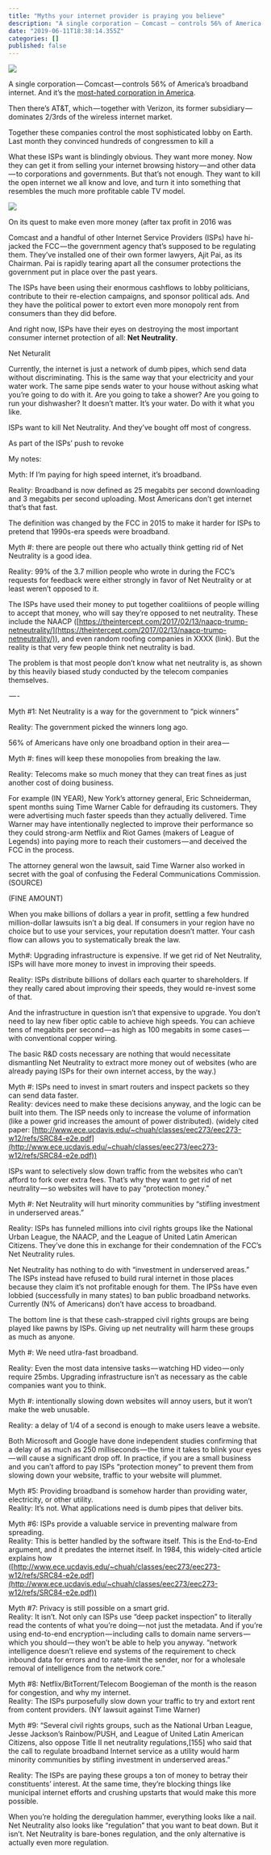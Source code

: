 ```yaml
---
title: "Myths your internet provider is praying you believe"
description: "A single corporation — Comcast — controls 56% of America’s broadband internet. And it’s the most-hated corporation in America."
date: "2019-06-11T18:38:14.355Z"
categories: []
published: false
---
```


![](./asset-1.jpeg)

A single corporation — Comcast — controls 56% of America’s broadband internet. And it’s the [most-hated corporation in America](http://www.ibtimes.com/americas-top-hated-companies-comcast-bank-america-mylan-lead-survey-2474375).

Then there’s AT&T, which — together with Verizon, its former subsidiary — dominates 2/3rds of the wireless internet market. 

Together these companies control the most sophisticated lobby on Earth. Last month they convinced hundreds of congressmen to kill a 

What these ISPs want is blindingly obvious. They want more money. Now they can get it from selling your internet browsing history — and other data — to corporations and governments. But that’s not enough. They want to kill the open internet we all know and love, and turn it into something that resembles the much more profitable cable TV model.

![](./asset-2.png)

  

On its quest to make even more money (after tax profit in 2016 was 

Comcast and a handful of other Internet Service Providers (ISPs) have hi-jacked the FCC — the government agency that’s supposed to be regulating them. They’ve installed one of their own former lawyers, Ajit Pai, as its Chairman. Pai is rapidly tearing apart all the consumer protections the government put in place over the past years.

The ISPs have been using their enormous cashflows to lobby politicians, contribute to their re-election campaigns, and sponsor political ads. And they have the political power to extort even more monopoly rent from consumers than they did before.

And right now, ISPs have their eyes on destroying the most important consumer internet protection of all: **Net Neutrality**.

Net Neturalit 

Currently, the internet is just a network of dumb pipes, which send data without discriminating. This is the same way that your electricity and your water work. The same pipe sends water to your house without asking what you’re going to do with it. Are you going to take a shower? Are you going to run your dishwasher? It doesn’t matter. It’s your water. Do with it what you like.

ISPs want to kill Net Neutrality. And they’ve bought off most of congress.

As part of the ISPs’ push to revoke 

  

My notes:

Myth: If I’m paying for high speed internet, it’s broadband.

Reality: Broadband is now defined as 25 megabits per second downloading and 3 megabits per second uploading. Most Americans don’t get internet that’s that fast.

The definition was changed by the FCC in 2015 to make it harder for ISPs to pretend that 1990s-era speeds were broadband.

Myth #: there are people out there who actually think getting rid of Net Neutrality is a good idea.

Reality: 99% of the 3.7 million people who wrote in during the FCC’s requests for feedback were either strongly in favor of Net Neutrality or at least weren’t opposed to it.

The ISPs have used their money to put together coalitiions of people willing to accept that money, who will say they’re opposed to net neutrality. These include the NAACP ([https://theintercept.com/2017/02/13/naacp-trump-netneutrality/](https://theintercept.com/2017/02/13/naacp-trump-netneutrality/)), and even random roofing companies in XXXX (link). But the reality is that very few people think net neutrality is bad.

The problem is that most people don’t know what net neutrality is, as shown by this heavily biased study conducted by the telecom companies themselves.

 — -

Myth #1: Net Neutrality is a way for the government to “pick winners”

Reality: The government picked the winners long ago. 

56% of Americans have only one broadband option in their area — 

  

Myth #: fines will keep these monopolies from breaking the law.

Reality: Telecoms make so much money that they can treat fines as just another cost of doing business.

For example (IN YEAR), New York’s attorney general, Eric Schneiderman, spent months suing Time Warner Cable for defrauding its customers. They were advertising much faster speeds than they actually delivered. Time Warner may have intentionally neglected to improve their performance so they could strong-arm Netflix and Riot Games (makers of League of Legends) into paying more to reach their customers — and deceived the FCC in the process.

The attorney general won the lawsuit, said Time Warner also worked in secret with the goal of confusing the Federal Communications Commission. (SOURCE)

(FINE AMOUNT)

When you make billions of dollars a year in profit, settling a few hundred million-dollar lawsuits isn’t a big deal. If consumers in your region have no choice but to use your services, your reputation doesn’t matter. Your cash flow can allows you to systematically break the law.

Myth#: Upgrading infrastructure is expensive. If we get rid of Net Neutrality, ISPs will have more money to invest in improving their speeds.

Reality: ISPs distribute billions of dollars each quarter to shareholders. If they really cared about improving their speeds, they would re-invest some of that.

And the infrastructure in question isn’t that expensive to upgrade. You don’t need to lay new fiber optic cable to achieve high speeds. You can achieve tens of megabits per second — as high as 100 megabits in some cases — with conventional copper wiring.

The basic R&D costs necessary are nothing that would necessitate dismantling Net Neutrality to extract more money out of websites (who are already paying ISPs for their own internet access, by the way.)

Myth #: ISPs need to invest in smart routers and inspect packets so they can send data faster.  
Reality: devices need to make these decisions anyway, and the logic can be built into them. The ISP needs only to increase the volume of information (like a power grid increases the amount of power distributed). (widely cited paper: [http://www.ece.ucdavis.edu/~chuah/classes/eec273/eec273-w12/refs/SRC84-e2e.pdf](http://www.ece.ucdavis.edu/~chuah/classes/eec273/eec273-w12/refs/SRC84-e2e.pdf))

ISPs want to selectively slow down traffic from the websites who can’t afford to fork over extra fees. That’s why they want to get rid of net neutrality — so websites will have to pay “protection money.”

Myth #: Net Neutrality will hurt minority communities by “stifling investment in underserved areas.”

Reality: ISPs has funneled millions into civil rights groups like the National Urban League, the NAACP, and the League of United Latin American Citizens. They’ve done this in exchange for their condemnation of the FCC’s Net Neutrality rules.

Net Neutrality has nothing to do with “investment in underserved areas.” The ISPs instead have refused to build rural internet in those places because they claim it’s not profitable enough for them. The IPSs have even lobbied (successfully in many states) to ban public broadband networks. Currently (N% of Americans) don’t have access to broadband.

The bottom line is that these cash-strapped civil rights groups are being played like pawns by ISPs. Giving up net neutrality will harm these groups as much as anyone.

Myth #: We need utlra-fast broadband.

Reality: Even the most data intensive tasks — watching HD video — only require 25mbs. Upgrading infrastructure isn’t as necessary as the cable companies want you to think.

Myth #: intentionally slowing down websites will annoy users, but it won’t make the web unusable.

Reality: a delay of 1/4 of a second is enough to make users leave a website.

Both Microsoft and Google have done independent studies confirming that a delay of as much as 250 milliseconds — the time it takes to blink your eyes — will cause a significant drop off. In practice, if you are a small business and you can’t afford to pay ISPs “protection money” to prevent them from slowing down your website, traffic to your website will plummet.

Myth #5: Providing broadband is somehow harder than providing water, electricity, or other utility.  
Reality: It’s not. What applications need is dumb pipes that deliver bits.

Myth #6: ISPs provide a valuable service in preventing malware from spreading.  
Reality: This is better handled by the software itself. This is the End-to-End argument, and it predates the internet itself. In 1984, this widely-cited article explains how ([http://www.ece.ucdavis.edu/~chuah/classes/eec273/eec273-w12/refs/SRC84-e2e.pdf](http://www.ece.ucdavis.edu/~chuah/classes/eec273/eec273-w12/refs/SRC84-e2e.pdf))

Myth #7: Privacy is still possible on a smart grid.  
Reality: It isn’t. Not only can ISPs use “deep packet inspection” to literally read the contents of what you’re doing — not just the metadata. And if you’re using end-to-end encryption — including calls to domain name servers — which you should — they won’t be able to help you anyway. “network intelligence doesn’t relieve end systems of the requirement to check inbound data for errors and to rate-limit the sender, nor for a wholesale removal of intelligence from the network core.”

Myth #8: Netflix/BitTorrent/Telecom Boogieman of the month is the reason for congestion, and why my internet.  
Reality: The ISPs purposefully slow down your traffic to try and extort rent from content providers. (NY lawsuit against Time Warner)

Myth #9: “Several civil rights groups, such as the National Urban League, Jesse Jackson’s Rainbow/PUSH, and League of United Latin American Citizens, also oppose Title II net neutrality regulations,\[155\] who said that the call to regulate broadband Internet service as a utility would harm minority communities by stifling investment in underserved areas.”

Reality: The ISPs are paying these groups a ton of money to betray their constituents’ interest. At the same time, they’re blocking things like municipal internet efforts and crushing upstarts that would make this more possible.

When you’re holding the deregulation hammer, everything looks like a nail. Net Neutrality also looks like “regulation” that you want to beat down. But it isn’t. Net Neutrality is bare-bones regulation, and the only alternative is actually even more regulation.
